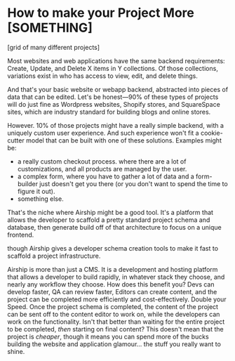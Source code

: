
# How to make your Project More [SOMETHING]

[grid of many different projects]

Most websites and web applications have the same backend requirements: Create, Update, and Delete X items in Y collections. Of those collections, variations exist in who has access to view, edit, and delete things.

And that's your basic website or webapp backend, abstracted into pieces of data that can be edited. Let's be honest—90% of these types of projects will do just fine as Wordpress websites, Shopify stores, and SquareSpace sites, which are industry standard for building blogs and online stores.

However. 10% of those projects might have a really simple backend, with a uniquely custom user experience. And such experience won't fit a cookie-cutter model that can be built with one of these solutions. Examples might be:
- a really custom checkout process. where there are a lot of customizations, and all products are managed by the user.
- a complex form, where you have to gather a lot of data and a form-builder just doesn't get you there (or you don't want to spend the time to figure it out).
- something else.

That's the niche where Airship might be a good tool. It's a platform that allows the developer to scaffold a pretty standard project schema and database, then generate build off of that architecture to focus on a unique frontend.





though Airship gives a developer schema creation tools to make it fast to scaffold a project infrastructure.

Airship is more than just a CMS. It is a development and hosting platform that allows a developer to build rapidly, in whatever stack they choose, and nearly any workflow they choose. How does this benefit you? Devs can develop faster, QA can review faster, Editors can create content, and the project can be completed more efficiently and cost-effectively. 
Double your Speed. Once the project schema is completed, the content of the project can be sent off to the content editor to work on, while the developers can work on the functionality. Isn't that better than waiting for the entire project to be completed, _then_ starting on final content?
This doesn't mean that the project is _cheaper_, though it means you can spend more of the bucks building the website and application glamour... the stuff you really want to shine.
